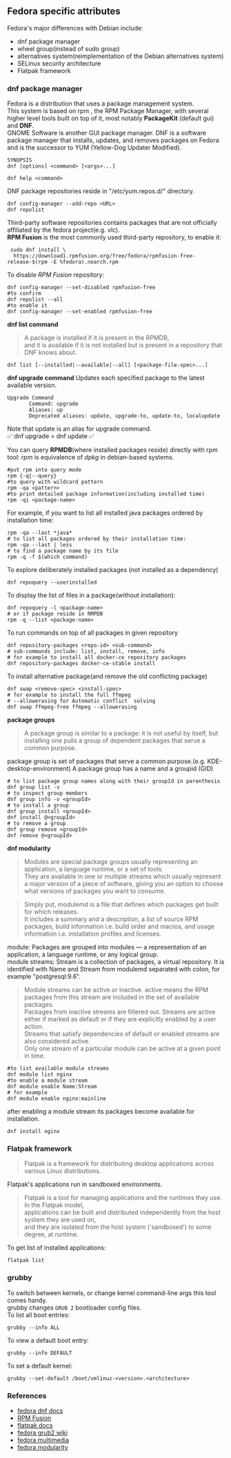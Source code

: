 ## Fedora specific attributes    
Fedora's major differences with Debian include:   
- dnf package manager
- wheel group(instead of sudo group)
- alternatives system(reimplementation of the Debian alternatives system)
- SELinux security architecture
- Flatpak framework

### dnf package manager   
Fedora is a distribution that uses a package management system.   
This system is based on rpm , the RPM Package Manager, with several higher level tools built on top of it, most notably **PackageKit** (default gui) and **DNF**.    
GNOME Software is another GUI package manager.
DNF is a software package manager that installs, updates, and removes packages on Fedora and is the successor to YUM (Yellow-Dog Updater Modified).
```
SYNOPSIS    
dnf [options] <command> [<args>...]

dnf help <command>
```
DNF package repositories reside in "/etc/yum.repos.d/" directory.
```shell
dnf config-manager --add-repo <URL> 
dnf repolist 
```
Third-party software repositories contains packages that are not officially affiliated by the fedora project(e.g. vlc).    
**RPM Fusion** is the most commonly used third-party repository, to enable it:
```shell
 sudo dnf install \
  https://download1.rpmfusion.org/free/fedora/rpmfusion-free-release-$(rpm -E %fedora).noarch.rpm
```
To disable *RPM Fusion* repository:
```shell
dnf config-manager --set-disabled rpmfusion-free
#to confirm 
dnf repolist --all
#to enable it
dnf config-manager --set-enabled rpmfusion-free
```
**dnf list command**
> A package is installed if it is present in the RPMDB,       
> and it is available if it is not installed but is present in a repository that DNF knows about.   

```shell
dnf list [--installed|--available|--all] [<package-file-spec>...]
```
**dnf upgrade command**
Updates each specified package to the latest available version.
```
Upgrade Command
       Command: upgrade
       Aliases: up
       Deprecated aliases: update, upgrade-to, update-to, localupdate
```
Note that update is an alias for upgrade command.    
:white_check_mark: dnf upgrade = dnf update :white_check_mark:    

You can query **RPMDB**(where installed packages reside) directly with rpm tool:
*rpm* is equivalence of *dpkg* in debian-based systems.
```
#put rpm into query mode
rpm {-q|--query}
#to query with wildcard pattern
rpm -qa <pattern>
#to print detailed package information(including installed time)
rpm -qi <package-name> 
```
For example, if you want to list all installed java packages ordered by installation time:
```shell
rpm -qa --last *java*
# to list all packages ordered by their installation time:
rpm -qa --last | less
# to find a package name by its file 
rpm -q -f $(which command)
```
To explore deliberately installed packages (not installed as a dependency)
```shell
dnf repoquery --userinstalled 
```
To display the list of files in a package(without installation):
```shell
dnf repoquery -l <package-name>
# or if package reside in RMPDB
rpm -q --list <package-name>
```
To run commands on top of all packages in given repository
```shell
dnf repository-packages <repo-id> <sub-command>
# sub-commands include: list, install, remove, info
# for example to install all docker-ce repository packages
dnf repository-packages docker-ce-stable install
```
To install alternative package(and remove the old conflicting package)
```shell
dnf swap <remove-spec> <install-spec>
# for example to install the full ffmpeg
# --allowerasing for Automatic conflict  solving
dnf swap ffmpeg-free ffmpeg --allowerasing
```
**package groups**
>A package group is similar to a package: it is not useful by itself, but installing one pulls a group of dependent packages that serve a common purpose.    

package group is set of packages that serve a common purpose.(e.g. KDE-desktop-environment)
A package group has a name and a groupid (GID)
```shell
# to list package group names along with their groupId in parenthesis
dnf group list -v
# to inspect group members
dnf group info -v <groupId>
# to install a group
dnf group install <groupId>
dnf install @<groupId>
# to remove a group
dnf group remove <groupId>
dnf remove @<groupId>
```
**dnf modularity**    
>Modules are special package groups usually representing an application, a language runtime, or a set of tools.      
> They are available in one or multiple streams which usually represent a major version of a piece of software, giving you an option to choose what versions of packages you want to consume.     


> Simply put, modulemd is a file that defines which packages get built for which releases.      
> It includes a summary and a description, a list of source RPM packages, build information i.e. build order and macros, and usage information i.e. installation profiles and licenses.     

module: Packages are grouped into modules — a representation of an application, a language runtime, or any logical group.    
module streams: Stream  is  a  collection  of  packages, a virtual repository. It is identified with Name and Stream from modulemd separated with colon, for example "postgresql:9.6".     

>Module streams can be active or inactive. active means the RPM packages from this stream are included in  the  set  of  available packages.      
> Packages  from  inactive streams are filtered out.  Streams are active either if marked as default or if they are explicitly enabled by a user action.      
> Streams that satisfy dependencies of default or enabled streams are  also  considered  active.     
> Only one stream of a particular module can be active at a given point in time.

```shell
#to list available module streams
dnf module list nginx
#to enable a module stream
dnf module enable Name:Stream
# for example
dnf module enable nginx:mainline
```

after enabling a module stream its packages become available for installation.     
```shell
dnf install nginx
```

### Flatpak framework
>Flatpak is a framework for distributing desktop applications across various Linux distributions.    

Flatpak's applications run in sandboxed environments.
>Flatpak is a tool for managing applications and the runtimes they use. In the Flatpak model,   
> applications can be built and distributed independently from the host system they are used on,    
> and they are isolated from the host system ('sandboxed') to some degree, at runtime.

To get list of installed applications:
```shell
flatpak list
```
### grubby
To switch between kernels, or change kernel command-line args this tool comes handy.    
grubby changes `GRUB 2` bootloader config files.    
To list all boot entries:   
```shell
grubby --info ALL
```
To view a default boot entry:
```shell
grubby --info DEFAULT
```
To set a default kernel:
```shell
grubby --set-default /boot/vmlinuz-<version>.<architecture>
```
### References
- [fedora dnf docs](https://docs.fedoraproject.org/en-US/quick-docs/dnf/)
- [RPM Fusion](https://docs.fedoraproject.org/en-US/quick-docs/rpmfusion-setup/)
- [flatpak docs](https://docs.flatpak.org/en/latest/introduction.html)
- [fedora grub2 wiki](https://fedoraproject.org/wiki/GRUB_2)
- [fedora multimedia](https://rpmfusion.org/Howto/Multimedia)
- [fedora modularity](https://docs.fedoraproject.org/en-US/modularity/using-modules/)